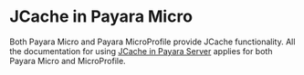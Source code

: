 # JCache in Payara Micro

Both Payara Micro and Payara MicroProfile provide JCache functionality. All the documentation for using [JCache in Payara Server](../extended-documentation/jcache.md) applies for both Payara Micro and MicroProfile.